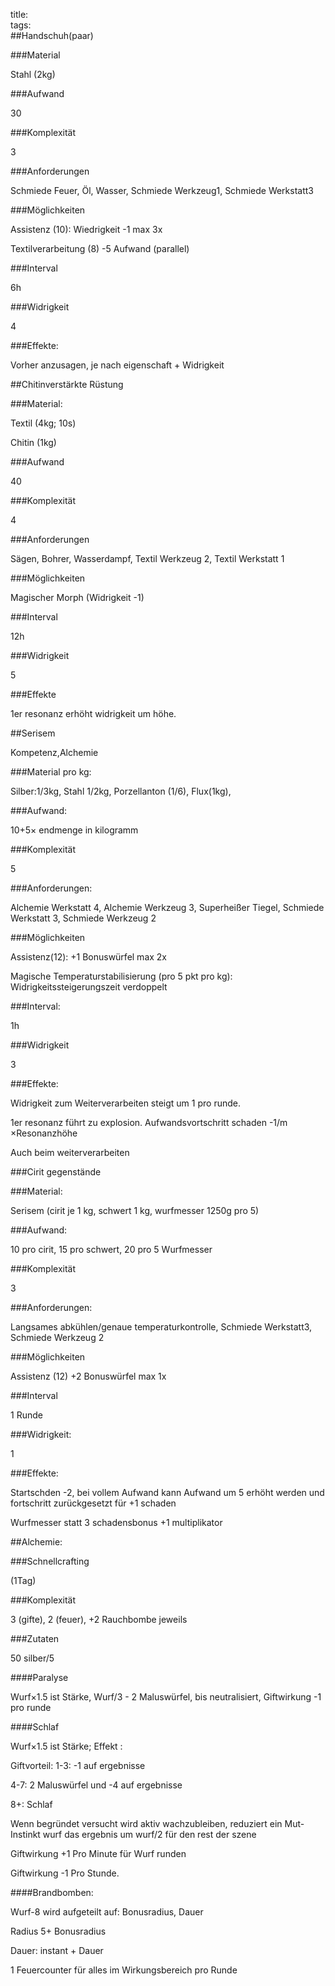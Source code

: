 title:   
tags:   
##Handschuh(paar)

###Material 

Stahl (2kg)

###Aufwand

30

###Komplexität 

3

###Anforderungen

Schmiede Feuer, Öl, Wasser, Schmiede Werkzeug1, Schmiede Werkstatt3

###Möglichkeiten

Assistenz (10): Wiedrigkeit -1 max 3x

Textilverarbeitung (8) -5 Aufwand (parallel)

###Interval

6h

###Widrigkeit

4

###Effekte:

Vorher anzusagen, je nach eigenschaft + Widrigkeit



##Chitinverstärkte Rüstung



###Material:

Textil (4kg; 10s)

Chitin (1kg)

###Aufwand

40

###Komplexität

4

###Anforderungen

Sägen, Bohrer, Wasserdampf, Textil Werkzeug 2, Textil Werkstatt 1

###Möglichkeiten

Magischer Morph (Widrigkeit -1)

###Interval 

12h

###Widrigkeit

5

###Effekte

1er resonanz erhöht widrigkeit um höhe. 





##Serisem

Kompetenz,Alchemie

###Material pro kg:

Silber:1/3kg, Stahl 1/2kg, Porzellanton (1/6), Flux(1kg),  

###Aufwand: 

10+5&times; endmenge in kilogramm

###Komplexität 

5

###Anforderungen:

Alchemie Werkstatt 4, Alchemie Werkzeug 3, Superheißer Tiegel, Schmiede Werkstatt 3, Schmiede Werkzeug 2

###Möglichkeiten

Assistenz(12): +1 Bonuswürfel max 2x

Magische Temperaturstabilisierung (pro 5 pkt pro kg): Widrigkeitssteigerungszeit verdoppelt

###Interval:

1h

###Widrigkeit

3 

###Effekte:

Widrigkeit zum Weiterverarbeiten steigt um 1 pro runde.

1er resonanz führt zu explosion. Aufwandsvortschritt schaden -1/m &times;Resonanzhöhe

Auch beim weiterverarbeiten



###Cirit gegenstände

###Material:

Serisem (cirit je 1 kg, schwert 1 kg, wurfmesser 1250g pro 5)

###Aufwand: 

10 pro cirit, 15 pro schwert, 20 pro 5 Wurfmesser

###Komplexität 

3

###Anforderungen: 

Langsames abkühlen/genaue temperaturkontrolle, Schmiede Werkstatt3, Schmiede Werkzeug 2

###Möglichkeiten

Assistenz (12) +2 Bonuswürfel max 1x

###Interval

1 Runde

###Widrigkeit:

1

###Effekte:

Startschden -2, bei vollem Aufwand kann Aufwand um 5 erhöht werden und fortschritt zurückgesetzt für +1 schaden

Wurfmesser statt 3 schadensbonus +1 multiplikator









##Alchemie:



###Schnellcrafting 

(1Tag) 

###Komplexität

3 (gifte), 2 (feuer), +2 Rauchbombe jeweils

###Zutaten

50 silber/5

####Paralyse

Wurf&times;1.5 ist Stärke, Wurf/3 - 2 Maluswürfel, bis neutralisiert, Giftwirkung -1 pro runde

####Schlaf

Wurf&times;1.5 ist Stärke; Effekt :

Giftvorteil: 1-3: -1 auf ergebnisse

4-7: 2 Maluswürfel und -4 auf ergebnisse

8+: Schlaf

Wenn begründet versucht wird aktiv wachzubleiben, reduziert ein Mut-Instinkt wurf das ergebnis um wurf/2 für den rest der szene

Giftwirkung +1 Pro Minute für Wurf runden

Giftwirkung -1 Pro Stunde.

####Brandbomben: 

Wurf-8 wird aufgeteilt auf: Bonusradius, Dauer

Radius 5+ Bonusradius

Dauer: instant + Dauer

1 Feuercounter für alles im Wirkungsbereich pro Runde